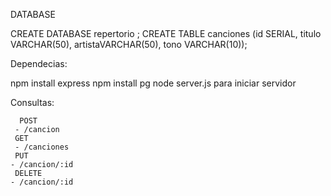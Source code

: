   DATABASE
  
  CREATE DATABASE repertorio ;
  CREATE TABLE canciones (id SERIAL, titulo VARCHAR(50), artistaVARCHAR(50), tono VARCHAR(10));

  Dependecias:
 
  npm install express
  npm install pg
  node server.js para iniciar servidor

  Consultas:
     
      POST
     - /cancion
     GET
     - /canciones
     PUT
    - /cancion/:id
     DELETE
    - /cancion/:id
